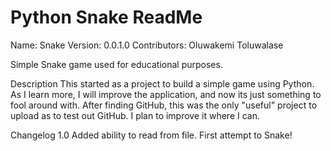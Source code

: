 # Python Snake ReadMe

Name: Snake
Version: 0.0.1.0
Contributors: Oluwakemi Toluwalase


Simple Snake game used for educational purposes.

Description
This started as a project to build a simple game using Python. As I learn more, I will improve the application, and now its just something to fool around with. After finding GitHub, this was the only "useful" project to upload as to test out GitHub. I plan to improve it where I can.

Changelog
1.0
Added ability to read from file.
First attempt to Snake!
